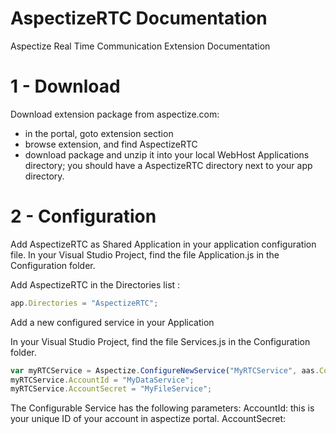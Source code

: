 # AspectizeRTC Documentation
Aspectize Real Time Communication Extension Documentation

# 1 - Download

Download extension package from aspectize.com:
- in the portal, goto extension section
- browse extension, and find AspectizeRTC
- download package and unzip it into your local WebHost Applications directory; you should have a AspectizeRTC directory next to your app directory.

# 2 - Configuration

Add AspectizeRTC as Shared Application in your application configuration file.
In your Visual Studio Project, find the file Application.js in the Configuration folder.

Add AspectizeRTC in the Directories list :
```javascript
app.Directories = "AspectizeRTC";
```

Add a new configured service in your Application

In your Visual Studio Project, find the file Services.js in the Configuration folder.

```javascript
var myRTCService = Aspectize.ConfigureNewService("MyRTCService", aas.ConfigurableServices.AspectizeRTCMessaging);
myRTCService.AccountId = "MyDataService";
myRTCService.AccountSecret = "MyFileService";
```

The Configurable Service has the following parameters:
AccountId: this is your unique ID of your account in aspectize portal.
AccountSecret:
